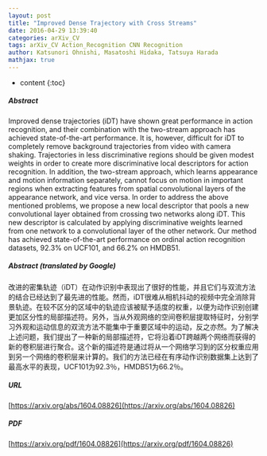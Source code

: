 ```yaml
---
layout: post
title: "Improved Dense Trajectory with Cross Streams"
date: 2016-04-29 13:39:40
categories: arXiv_CV
tags: arXiv_CV Action_Recognition CNN Recognition
author: Katsunori Ohnishi, Masatoshi Hidaka, Tatsuya Harada
mathjax: true
---
```


* content
{:toc}

##### Abstract
Improved dense trajectories (iDT) have shown great performance in action recognition, and their combination with the two-stream approach has achieved state-of-the-art performance. It is, however, difficult for iDT to completely remove background trajectories from video with camera shaking. Trajectories in less discriminative regions should be given modest weights in order to create more discriminative local descriptors for action recognition. In addition, the two-stream approach, which learns appearance and motion information separately, cannot focus on motion in important regions when extracting features from spatial convolutional layers of the appearance network, and vice versa. In order to address the above mentioned problems, we propose a new local descriptor that pools a new convolutional layer obtained from crossing two networks along iDT. This new descriptor is calculated by applying discriminative weights learned from one network to a convolutional layer of the other network. Our method has achieved state-of-the-art performance on ordinal action recognition datasets, 92.3% on UCF101, and 66.2% on HMDB51.

##### Abstract (translated by Google)
改进的密集轨迹（iDT）在动作识别中表现出了很好的性能，并且它们与双流方法的结合已经达到了最先进的性能。然而，iDT很难从相机抖动的视频中完全消除背景轨迹。在较不区分的区域中的轨迹应该被赋予适度的权重，以便为动作识别创建更加区分性的局部描述符。另外，当从外观网络的空间卷积层提取特征时，分别学习外观和运动信息的双流方法不能集中于重要区域中的运动，反之亦然。为了解决上述问题，我们提出了一种新的局部描述符，它将沿着iDT跨越两个网络而获得的新的卷积层进行聚合。这个新的描述符是通过将从一个网络学习到的区分权重应用到另一个网络的卷积层来计算的。我们的方法已经在有序动作识别数据集上达到了最高水平的表现，UCF101为92.3％，HMDB51为66.2％。

##### URL
[https://arxiv.org/abs/1604.08826](https://arxiv.org/abs/1604.08826)

##### PDF
[https://arxiv.org/pdf/1604.08826](https://arxiv.org/pdf/1604.08826)

